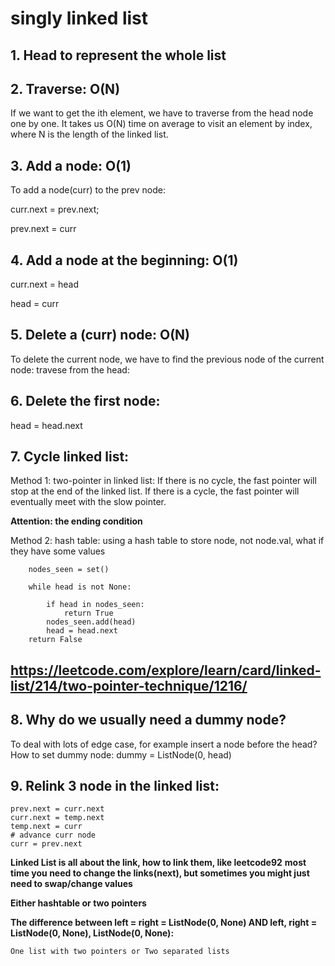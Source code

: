 # singly linked list
## 1. Head to represent the whole list
## 2. Traverse: O(N)
If we want to get the ith element, we have to traverse from the head node one by one. It takes us O(N) time on average to visit an element by index, where N is the length of the linked list.
## 3. Add a node: **O(1)**
To add a node(curr) to the prev node:

curr.next = prev.next; 

prev.next = curr

## 4. Add a node at the beginning: **O(1)**
curr.next = head

head = curr

## 5. Delete a (curr) node: **O(N)**
To delete the current node, we have to find the previous node of the current node: travese from the head:

## 6. Delete the first node:
head = head.next

## 7. Cycle linked list: 
Method 1: two-pointer in linked list:
If there is no cycle, the fast pointer will stop at the end of the linked list. 
If there is a cycle, the fast pointer will eventually meet with the slow pointer.

**Attention: the ending condition**

Method 2: hash table:
using a hash table to store node, not node.val, what if they have some values

        nodes_seen = set()
        
        while head is not None:
        
            if head in nodes_seen:
                return True
            nodes_seen.add(head)
            head = head.next    
        return False

## https://leetcode.com/explore/learn/card/linked-list/214/two-pointer-technique/1216/

## 8. Why do we usually need a dummy node?
To deal with lots of edge case, for example insert a node before the head?
How to set dummy node: dummy = ListNode(0, head)

## 9. Relink 3 node in the linked list:
    prev.next = curr.next
    curr.next = temp.next
    temp.next = curr
    # advance curr node
    curr = prev.next



**Linked List is all about the link, how to link them, like leetcode92**
**most time you need to change the links(next), but sometimes you might just need to swap/change values**

**Either hashtable or two pointers**


**The difference between left = right = ListNode(0, None) AND left, right = ListNode(0, None), ListNode(0, None):**

    One list with two pointers or Two separated lists 
















